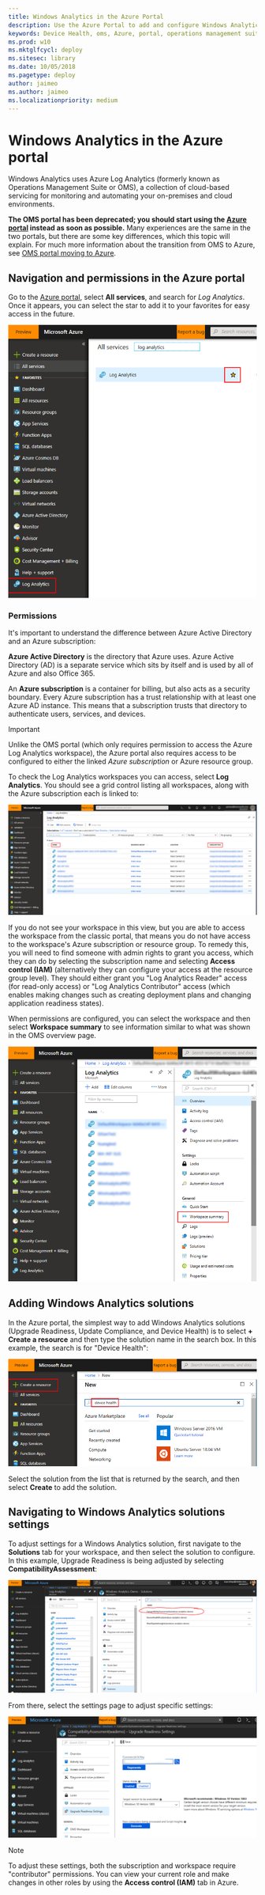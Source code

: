 ```yaml
---
title: Windows Analytics in the Azure Portal
description: Use the Azure Portal to add and configure Windows Analytics solutions 
keywords: Device Health, oms, Azure, portal, operations management suite, add, manage, configure, Upgrade Readiness, Update Compliance
ms.prod: w10
ms.mktglfcycl: deploy
ms.sitesec: library
ms.date: 10/05/2018
ms.pagetype: deploy
author: jaimeo
ms.author: jaimeo
ms.localizationpriority: medium
---
```


# Windows Analytics in the Azure portal

Windows Analytics uses Azure Log Analytics (formerly known as Operations Management Suite or OMS), a collection of cloud-based servicing for monitoring and automating your on-premises and cloud environments.

**The OMS portal has been deprecated; you should start using the [Azure portal](https://portal.azure.com) instead as soon as possible.** Many experiences are the same in the two portals, but there are some key differences, which this topic will explain. For much more information about the transition from OMS to Azure, see [OMS portal moving to Azure](https://docs.microsoft.com/azure/log-analytics/log-analytics-oms-portal-transition).

## Navigation and permissions in the Azure portal

Go to the [Azure portal](https://portal.azure.com), select **All services**, and search for *Log Analytics*. Once it appears, you can select the star to add it to your favorites for easy access in the future.

[![Azure portal all services page with Log Analytics found and selected as favorite](images/azure-portal-LAfav1.png)](images/azure-portal-LAfav1.png)

### Permissions

It's important to understand the difference between Azure Active Directory and an Azure subscription:

**Azure Active Directory** is the directory that Azure uses. Azure Active Directory (AD) is a separate service which sits by itself and is used by all of Azure and also Office 365.
 
An **Azure subscription** is a container for billing, but also acts as a security boundary. Every Azure subscription has a trust relationship with at least one Azure AD instance. This means that a subscription trusts that directory to authenticate users, services, and devices.


>[!IMPORTANT]
>Unlike the OMS portal (which only requires permission to access the Azure Log Analytics workspace), the Azure portal also requires access to be configured to either the linked *Azure subscription* or Azure resource group.

To check the Log Analytics workspaces you can access, select **Log Analytics**. You should see a grid control listing all workspaces, along with the Azure subscription each is linked to:

[![Log Analytics workspace page showing accessible workspaces and linked Azure subscriptions](images/azure-portal-LAmain-wkspc-subname-sterile.png)](images/azure-portal-LAmain-wkspc-subname-sterile.png)

If you do not see your workspace in this view, but you are able to access the workspace from the classic portal, that means you do not have access to the workspace's Azure subscription or resource group. To remedy this, you will need to find someone with admin rights to grant you access, which they can do by selecting the subscription name and selecting **Access control (IAM)** (alternatively they can configure your access at the resource group level). They should either grant you "Log Analytics Reader" access (for read-only access) or "Log Analytics Contributor" access (which enables making changes such as creating deployment plans and changing application readiness states).

When permissions are configured, you can select the workspace and then select **Workspace summary** to see information similar to what was shown in the OMS overview page.

[![Log Analytics workspace page showing workspace summary](images/azure-portal-LA-wkspcsumm_sterile.png)](images/azure-portal-LA-wkspcsumm_sterile.png)

## Adding Windows Analytics solutions

In the Azure portal, the simplest way to add Windows Analytics solutions (Upgrade Readiness, Update Compliance, and Device Health) is to select **+ Create a resource** and then type the solution name in the search box. In this example, the search is for "Device Health":

[![Add WA solutions with "create a resource"](images/azure-portal-create-resource-boxes.png)](images/azure-portal-create-resource-boxes.png)

Select the solution from the list that is returned by the search, and then select **Create** to add the solution.

## Navigating to Windows Analytics solutions settings

To adjust settings for a Windows Analytics solution, first navigate to the **Solutions** tab for your workspace, and then select the solution to configure. In this example, Upgrade Readiness is being adjusted by selecting **CompatibilityAssessment**:

[![Select WA solution to adjust settings](images/temp-azure-portal-soltn-setting.png)](images/temp-azure-portal-soltn-setting.png)

From there, select the settings page to adjust specific settings:

[![Settings page for Upgrade Readiness in Azure portsl](images/azure-portal-UR-settings.png)](images/azure-portal-UR-settings.png)

>[!NOTE]
>To adjust these settings, both the subscription and workspace require "contributor" permissions. You can view your current role and make changes in other roles by using the **Access control (IAM)** tab in Azure.
